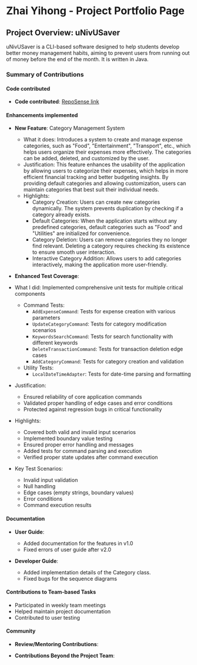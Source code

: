 # Zhai Yihong - Project Portfolio Page

## Project Overview: uNivUSaver

uNivUSaver is a CLI-based software designed to help students develop better money management habits, aiming to prevent users from running out of money before the end of the month. It is written in Java.

### Summary of Contributions

#### Code contributed
* **Code contributed**: [RepoSense link](https://nus-cs2113-ay2425s1.github.io/tp-dashboard/?search=Zhai&sort=groupTitle&sortWithin=title&timeframe=commit&mergegroup=&groupSelect=groupByRepos&breakdown=true&checkedFileTypes=docs~functional-code~test-code~other&since=2024-09-20&tabOpen=true&tabType=authorship&tabAuthor=YukeeHong&tabRepo=AY2425S1-CS2113-W10-4%2Ftp%5Bmaster%5D&authorshipIsMergeGroup=false&authorshipFileTypes=docs~functional-code~test-code&authorshipIsBinaryFileTypeChecked=false&authorshipIsIgnoredFilesChecked=false)

#### Enhancements implemented
* **New Feature**: Category Management System
    * What it does: Introduces a system to create and manage expense categories, such as "Food", "Entertainment", "Transport", etc., which helps users organize their expenses more effectively. The categories can be added, deleted, and customized by the user.
    * Justification: This feature enhances the usability of the application by allowing users to categorize their expenses, which helps in more efficient financial tracking and better budgeting insights. By providing default categories and allowing customization, users can maintain categories that best suit their individual needs.
    * Highlights:
        - Category Creation: Users can create new categories dynamically. The system prevents duplication by checking if a category already exists.
        - Default Categories: When the application starts without any predefined categories, default categories such as "Food" and "Utilities" are initialized for convenience.
        - Category Deletion: Users can remove categories they no longer find relevant. Deleting a category requires checking its existence to ensure smooth user interaction.
        - Interactive Category Addition: Allows users to add categories interactively, making the application more user-friendly.
* **Enhanced Test Coverage**:
*  What I did: Implemented comprehensive unit tests for multiple critical components
    * Command Tests:
        * `AddExpenseCommand`: Tests for expense creation with various parameters
        * `UpdateCategoryCommand`: Tests for category modification scenarios
        * `KeywordsSearchCommand`: Tests for search functionality with different keywords
        * `DeleteTransactionCommand`: Tests for transaction deletion edge cases
        * `AddCategoryCommand`: Tests for category creation and validation
    * Utility Tests:
        * `LocalDateTimeAdapter`: Tests for date-time parsing and formatting

* Justification:
    * Ensured reliability of core application commands
    * Validated proper handling of edge cases and error conditions
    * Protected against regression bugs in critical functionality

* Highlights:
    * Covered both valid and invalid input scenarios
    * Implemented boundary value testing
    * Ensured proper error handling and messages
    * Added tests for command parsing and execution
    * Verified proper state updates after command execution

* Key Test Scenarios:
    * Invalid input validation
    * Null handling
    * Edge cases (empty strings, boundary values)
    * Error conditions
    * Command execution results


#### Documentation
* **User Guide**:
    * Added documentation for the features in v1.0
    * Fixed errors of user guide after v2.0
  
* **Developer Guide**:
    * Added implementation details of the Category class.
    * Fixed bugs for the sequence diagrams

#### Contributions to Team-based Tasks
* Participated in weekly team meetings
* Helped maintain project documentation
* Contributed to user testing

#### Community
* **Review/Mentoring Contributions**:

* **Contributions Beyond the Project Team**:
